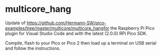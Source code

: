 # multicore_hang

Update of https://github.com/Hermann-SW/pico-examples/tree/master/multicore/multicore_hangfor the Raspberry Pi Pico plugin for Visual Studio Code and with the latest (2.0.0) RPi Pico SDK.

Compile, flash to your Pico or Pico 2 then load up a terminal on USB serial and follow the instructions.
